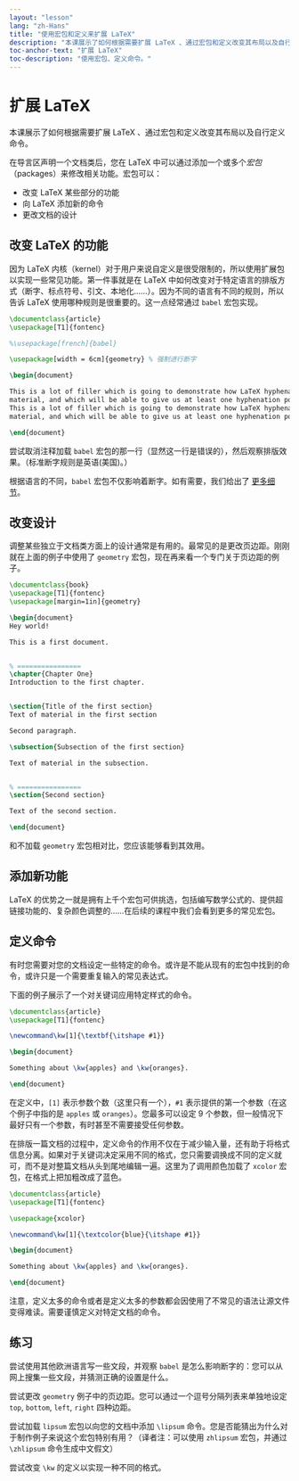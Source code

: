 ```yaml
---
layout: "lesson"
lang: "zh-Hans"
title: "使用宏包和定义来扩展 LaTeX"
description: "本课展示了如何根据需要扩展 LaTeX 、通过宏包和定义改变其布局以及自行定义命令。"
toc-anchor-text: "扩展 LaTeX"
toc-description: "使用宏包、定义命令。"
---
```


# 扩展 LaTeX

<span
  class="summary">本课展示了如何根据需要扩展 LaTeX 、通过宏包和定义改变其布局以及自行定义命令。</span>

在导言区声明一个文档类后，您在 LaTeX 中可以通过添加一个或多个*宏包*（packages）来修改相关功能。宏包可以：

- 改变 LaTeX 某些部分的功能
- 向 LaTeX 添加新的命令
- 更改文档的设计

## 改变 LaTeX 的功能

因为 LaTeX 内核（kernel）对于用户来说自定义是很受限制的，所以使用扩展包以实现一些常见功能。第一件事就是在 LaTeX 中如何改变对于特定语言的排版方式（断字、标点符号、引文、本地化……）。因为不同的语言有不同的规则，所以告诉 LaTeX 使用哪种规则是很重要的。这一点经常通过 `babel` 宏包实现。

```latex
\documentclass{article}
\usepackage[T1]{fontenc}

%\usepackage[french]{babel}

\usepackage[width = 6cm]{geometry} % 强制进行断字

\begin{document}

This is a lot of filler which is going to demonstrate how LaTeX hyphenates
material, and which will be able to give us at least one hyphenation point.
This is a lot of filler which is going to demonstrate how LaTeX hyphenates
material, and which will be able to give us at least one hyphenation point.

\end{document}
```

尝试取消注释加载 `babel` 宏包的那一行（显然这一行是错误的），然后观察排版效果。（标准断字规则是英语(美国)。）

根据语言的不同，`babel` 宏包不仅影响着断字。如有需要，我们给出了 [更多细节](more-06)。

## 改变设计

调整某些独立于文档类方面上的设计通常是有用的。最常见的是更改页边距。刚刚就在上面的例子中使用了 `geometry` 宏包，现在再来看一个专门关于页边距的例子。

```latex
\documentclass{book}
\usepackage[T1]{fontenc}
\usepackage[margin=1in]{geometry}

\begin{document}
Hey world!

This is a first document.


% ================
\chapter{Chapter One}
Introduction to the first chapter.


\section{Title of the first section}
Text of material in the first section

Second paragraph.

\subsection{Subsection of the first section}

Text of material in the subsection.


% ================
\section{Second section}

Text of the second section.

\end{document}
```

和不加载 `geometry` 宏包相对比，您应该能够看到其效用。

## 添加新功能

LaTeX 的优势之一就是拥有上千个宏包可供挑选，包括编写数学公式的、提供超链接功能的、复杂颜色调整的……在后续的课程中我们会看到更多的常见宏包。

## 定义命令

有时您需要对您的文档设定一些特定的命令。或许是不能从现有的宏包中找到的命令，或许只是一个需要重复输入的常见表达式。

下面的例子展示了一个对关键词应用特定样式的命令。

```latex
\documentclass{article}
\usepackage[T1]{fontenc}

\newcommand\kw[1]{\textbf{\itshape #1}}

\begin{document}

Something about \kw{apples} and \kw{oranges}.

\end{document}
```

在定义中，`[1]` 表示参数个数（这里只有一个），`#1` 表示提供的第一个参数（在这个例子中指的是 `apples` 或 `oranges`）。您最多可以设定 9 个参数，但一般情况下最好只有一个参数，有时甚至不需要接受任何参数。

在排版一篇文档的过程中，定义命令的作用不仅在于减少输入量，还有助于将格式信息分离。如果对于关键词决定采用不同的格式，您只需要调换成不同的定义就可，而不是对整篇文档从头到尾地编辑一遍。这里为了调用颜色加载了 `xcolor` 宏包，在格式上把加粗改成了蓝色。

```latex
\documentclass{article}
\usepackage[T1]{fontenc}

\usepackage{xcolor}

\newcommand\kw[1]{\textcolor{blue}{\itshape #1}}

\begin{document}

Something about \kw{apples} and \kw{oranges}.

\end{document}
```

注意，定义太多的命令或者是定义太多的参数都会因使用了不常见的语法让源文件变得难读。需要谨慎定义对特定文档的命令。

## 练习

尝试使用其他欧洲语言写一些文段，并观察 `babel` 是怎么影响断字的：您可以从网上搜集一些文段，并猜测正确的设置是什么。

尝试更改 `geometry` 例子中的页边距。您可以通过一个逗号分隔列表来单独地设定 `top`, `bottom`, `left`, `right` 四种边距。

尝试加载 `lipsum` 宏包以向您的文档中添加 `\lipsum` 命令。您是否能猜出为什么对于制作例子来说这个宏包特别有用？（译者注：可以使用 `zhlipsum` 宏包，并通过 `\zhlipsum` 命令生成中文假文）

尝试改变 `\kw` 的定义以实现一种不同的格式。